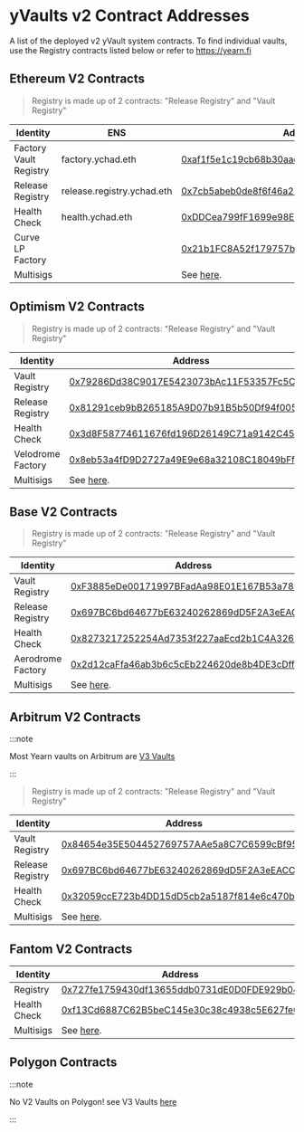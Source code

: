 # yVaults v2 Contract Addresses

A list of the deployed v2 yVault system contracts. To find individual vaults, use the Registry contracts listed below or refer to https://yearn.fi

## Ethereum V2 Contracts

> Registry is made up of 2 contracts: "Release Registry" and "Vault Registry"

| Identity               | ENS                   | Address                                    |
| ---------------------- | --------------------- | ------------------------------------------ |
| Factory Vault Registry | factory.ychad.eth   | [0xaf1f5e1c19cb68b30aad73846effdf78a5863319](https://etherscan.io/address/0xaf1f5e1c19cb68b30aad73846effdf78a5863319) |
| Release Registry       |  release.registry.ychad.eth   | [0x7cb5abeb0de8f6f46a27329b9ef54ce10e47f1e2](https://etherscan.io/address/0x7cb5abeb0de8f6f46a27329b9ef54ce10e47f1e2) |
| Health Check           | health.ychad.eth | [0xDDCea799fF1699e98EDF118e0629A974Df7DF012](https://etherscan.io/address/0xDDCea799fF1699e98EDF118e0629A974Df7DF012) |
| Curve LP Factory       |                  |[0x21b1FC8A52f179757bf555346130bF27c0C2A17A](https://etherscan.io/address/0x21b1FC8A52f179757bf555346130bF27c0C2A17A) |
| Multisigs              |                  | See [here](core-contracts#ethereum-contracts). |

## Optimism V2 Contracts

> Registry is made up of 2 contracts: "Release Registry" and "Vault Registry"

| Identity               | Address                                    |
| ---------------------- | ------------------------------------------ |
| Vault Registry         | [0x79286Dd38C9017E5423073bAc11F53357Fc5C128](https://optimistic.etherscan.io/address/0x79286Dd38C9017E5423073bAc11F53357Fc5C128) |
| Release Registry       | [0x81291ceb9bB265185A9D07b91B5b50Df94f005BF](https://optimistic.etherscan.io/address/0x81291ceb9bB265185A9D07b91B5b50Df94f005BF) |
| Health Check           | [0x3d8F58774611676fd196D26149C71a9142C45296](https://optimistic.etherscan.io/address/0x3d8F58774611676fd196D26149C71a9142C45296) |
| Velodrome Factory      | [0x8eb53a4fD9D2727a49E9e68a32108C18049bFf86](https://optimistic.etherscan.io/address/0x8eb53a4fD9D2727a49E9e68a32108C18049bFf86) |
| Multisigs              | See [here](core-contracts#optimism-contracts). |

## Base V2 Contracts

> Registry is made up of 2 contracts: "Release Registry" and "Vault Registry"

| Identity               | Address                                    |
| ---------------------- | ------------------------------------------ |
| Vault Registry         | [0xF3885eDe00171997BFadAa98E01E167B53a78Ec5](https://basescan.org//address/0xF3885eDe00171997BFadAa98E01E167B53a78Ec5) |
| Release Registry       | [0x697BC6bd64677bE63240262869dD5F2A3eEACCd3](https://basescan.org//address/0x697BC6bd64677bE63240262869dD5F2A3eEACCd3) |
| Health Check           | [0x8273217252254Ad7353f227aaEcd2b1C4A326Fa2](https://basescan.org//address/0x8273217252254Ad7353f227aaEcd2b1C4A326Fa2) |
| Aerodrome Factory      | [0x2d12caFfa46ab3b6c5cEb224620de8b4DE3cDff1](https://basescan.org//address/0x2d12caFfa46ab3b6c5cEb224620de8b4DE3cDff1) |
| Multisigs              | See [here](core-contracts#base-contracts). |

## Arbitrum V2 Contracts

:::note

Most Yearn vaults on Arbitrum are [V3 Vaults](v3-contracts)

:::

> Registry is made up of 2 contracts: "Release Registry" and "Vault Registry"

| Identity               | Address                                    |
| ---------------------- | ------------------------------------------ |
| Vault Registry         | [0x84654e35E504452769757AAe5a8C7C6599cBf954](https://arbiscan.io/address/0x84654e35E504452769757AAe5a8C7C6599cBf954) |
| Release Registry       | [0x697BC6bd64677bE63240262869dD5F2A3eEACCd3](https://arbiscan.io/address/0x697BC6bd64677bE63240262869dD5F2A3eEACCd3) |
| Health Check           | [0x32059ccE723b4DD15dD5cb2a5187f814e6c470bC](https://arbiscan.io/address/0x32059ccE723b4DD15dD5cb2a5187f814e6c470bC) |
| Multisigs              | See [here](core-contracts#arbitrum-contracts). |

## Fantom V2 Contracts

| Identity               | Address                                    |
| ---------------------- | ------------------------------------------ |
| Registry               | [0x727fe1759430df13655ddb0731dE0D0FDE929b04](https://oklink.com/fantom/address/0x727fe1759430df13655ddb0731dE0D0FDE929b04) |
| Health Check           | [0xf13Cd6887C62B5beC145e30c38c4938c5E627fe0](https://oklink.com/fantom/address/0xf13Cd6887C62B5beC145e30c38c4938c5E627fe0) |
| Multisigs              | See [here](core-contracts#fantom-contracts). |

## Polygon Contracts

:::note

No V2 Vaults on Polygon! see V3 Vaults [here](v3-contracts)

:::
